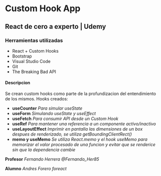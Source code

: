 # Custom Hook App

## React de cero a experto | Udemy

### Herramientas utilizadas

- React + Custom Hooks
- Bootstrap
- Visual Studio Code
- Git
- The Breaking Bad API

#### Descripcion

Se crean custom hooks como parte de la profundizacion del entendimiento de los mismos.
Hooks creados:

- **useCounter** _Para simular useState_
- **useForm** _Simulando useState y useEffect_
- **useFetch** _Para consumir API desde un Custom Hook_
- **useRef** _Para mantener una referencia a un componente activo/inactivo_
- **useLayoutEffect** _Imprimir en pantalla las dimensiones de un box despues de renderizado, se utiliza getBoundingClientRect()_
- **memo y useMemo** _Se utiliza React.memo y el hook useMemo para memorizar el valor procesado de una funcion y evitar que se renderice sin que la dependencia cambie_

**Profesor** _Fernando Herrera @Fernando_Her85_

**Alumno** _Andres Forero foreact_
